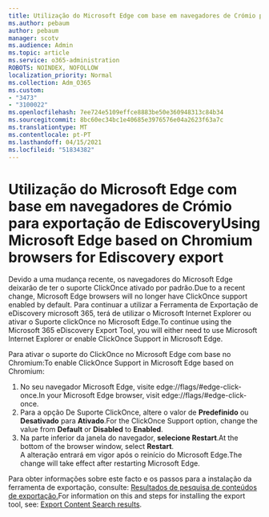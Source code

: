 ```yaml
---
title: Utilização do Microsoft Edge com base em navegadores de Crómio para exportação de Ediscovery
ms.author: pebaum
author: pebaum
manager: scotv
ms.audience: Admin
ms.topic: article
ms.service: o365-administration
ROBOTS: NOINDEX, NOFOLLOW
localization_priority: Normal
ms.collection: Adm_O365
ms.custom:
- "3473"
- "3100022"
ms.openlocfilehash: 7ee724e5109effce8883be50e360948313c84b34
ms.sourcegitcommit: 8bc60ec34bc1e40685e3976576e04a2623f63a7c
ms.translationtype: MT
ms.contentlocale: pt-PT
ms.lasthandoff: 04/15/2021
ms.locfileid: "51834382"
---
```

# <a name="using-microsoft-edge-based-on-chromium-browsers-for-ediscovery-export"></a><span data-ttu-id="f0d37-102">Utilização do Microsoft Edge com base em navegadores de Crómio para exportação de Ediscovery</span><span class="sxs-lookup"><span data-stu-id="f0d37-102">Using Microsoft Edge based on Chromium browsers for Ediscovery export</span></span>

<span data-ttu-id="f0d37-103">Devido a uma mudança recente, os navegadores do Microsoft Edge deixarão de ter o suporte ClickOnce ativado por padrão.</span><span class="sxs-lookup"><span data-stu-id="f0d37-103">Due to a recent change, Microsoft Edge browsers will no longer have ClickOnce support enabled by default.</span></span> <span data-ttu-id="f0d37-104">Para continuar a utilizar a Ferramenta de Exportação de eDiscovery microsoft 365, terá de utilizar o Microsoft Internet Explorer ou ativar o Suporte clickOnce no Microsoft Edge.</span><span class="sxs-lookup"><span data-stu-id="f0d37-104">To continue using the Microsoft 365 eDiscovery Export Tool, you will either need to use Microsoft Internet Explorer or enable ClickOnce Support in Microsoft Edge.</span></span> 

<span data-ttu-id="f0d37-105">Para ativar o suporte do ClickOnce no Microsoft Edge com base no Chromium:</span><span class="sxs-lookup"><span data-stu-id="f0d37-105">To enable ClickOnce Support in Microsoft Edge based on Chromium:</span></span> 
1. <span data-ttu-id="f0d37-106">No seu navegador Microsoft Edge, visite edge://flags/#edge-click-once.</span><span class="sxs-lookup"><span data-stu-id="f0d37-106">In your Microsoft Edge browser, visit edge://flags/#edge-click-once.</span></span>
2. <span data-ttu-id="f0d37-107">Para a opção De Suporte ClickOnce, altere o valor de **Predefinido** ou **Desativado** para **Ativado**.</span><span class="sxs-lookup"><span data-stu-id="f0d37-107">For the ClickOnce Support option, change the value from **Default** or **Disabled** to **Enabled**.</span></span> 
3. <span data-ttu-id="f0d37-108">Na parte inferior da janela do navegador, **selecione Restart**.</span><span class="sxs-lookup"><span data-stu-id="f0d37-108">At the bottom of the browser window, select **Restart**.</span></span> <br>
 <span data-ttu-id="f0d37-109">A alteração entrará em vigor após o reinício do Microsoft Edge.</span><span class="sxs-lookup"><span data-stu-id="f0d37-109">The change will take effect after restarting Microsoft Edge.</span></span> 

<span data-ttu-id="f0d37-110">Para obter informações sobre este facto e os passos para a instalação da ferramenta de exportação, consulte: [Resultados de pesquisa de conteúdos de exportação.](https://docs.microsoft.com/microsoft-365/compliance/export-search-results)</span><span class="sxs-lookup"><span data-stu-id="f0d37-110">For information on this and steps for installing the  export tool, see: [ Export Content Search results](https://docs.microsoft.com/microsoft-365/compliance/export-search-results).</span></span>